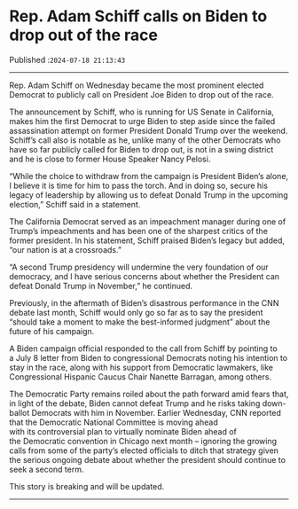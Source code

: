 # Rep. Adam Schiff calls on Biden to drop out of the race

Published :`2024-07-18 21:13:43`

---

Rep. Adam Schiff on Wednesday became the most prominent elected Democrat to publicly call on President Joe Biden to drop out of the race.

The announcement by Schiff, who is running for US Senate in California, makes him the first Democrat to urge Biden to step aside since the failed assassination attempt on former President Donald Trump over the weekend. Schiff’s call also is notable as he, unlike many of the other Democrats who have so far publicly called for Biden to drop out, is not in a swing district and he is close to former House Speaker Nancy Pelosi.

“While the choice to withdraw from the campaign is President Biden’s alone, I believe it is time for him to pass the torch. And in doing so, secure his legacy of leadership by allowing us to defeat Donald Trump in the upcoming election,” Schiff said in a statement.

The California Democrat served as an impeachment manager during one of Trump’s impeachments and has been one of the sharpest critics of the former president. In his statement, Schiff praised Biden’s legacy but added, “our nation is at a crossroads.”

“A second Trump presidency will undermine the very foundation of our democracy, and I have serious concerns about whether the President can defeat Donald Trump in November,” he continued.

Previously, in the aftermath of Biden’s disastrous performance in the CNN debate last month, Schiff would only go so far as to say the president “should take a moment to make the best-informed judgment” about the future of his campaign.

A Biden campaign official responded to the call from Schiff by pointing to a July 8 letter from Biden to congressional Democrats noting his intention to stay in the race, along with his support from Democratic lawmakers, like Congressional Hispanic Caucus Chair Nanette Barragan, among others.

The Democratic Party remains roiled about the path forward amid fears that, in light of the debate, Biden cannot defeat Trump and he risks taking down-ballot Democrats with him in November. Earlier Wednesday, CNN reported that the Democratic National Committee is moving ahead with its controversial plan to virtually nominate Biden ahead of the Democratic convention in Chicago next month – ignoring the growing calls from some of the party’s elected officials to ditch that strategy given the serious ongoing debate about whether the president should continue to seek a second term.

This story is breaking and will be updated.

---

